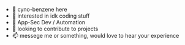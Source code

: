 - 👋 cyno-benzene here
- 👀 interested in idk coding stuff 
- 🌱 App-Sec Dev / Automation 
- 💞️ looking to contribute to projects 
- 📫 messege me or something, would love to hear your experience

<!---
cyno-benzene/cyno-benzene is a ✨ special ✨ repository because its `README.md` (this file) appears on your GitHub profile.
You can click the Preview link to take a look at your changes.
--->

